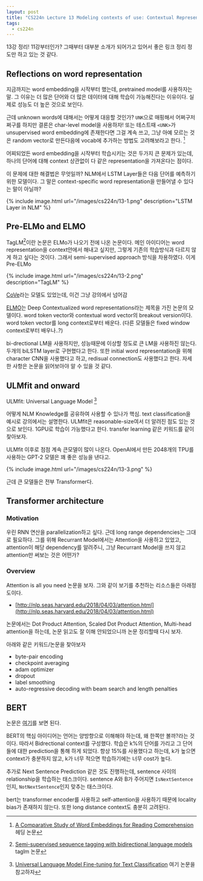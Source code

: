 ```yaml
---
layout: post
title: "CS224n Lecture 13 Modeling contexts of use: Contextual Representations and Pretraining"
tags:
  - cs224n
---
```


13강 정리! 11강부터인가? 그때부터 대부분 소개가 되어가고 있어서 좋은 링크 정리 정도만 하고 있는 것 같다.

## Reflections on word representation

지금까지는 word embedding을 시작부터 했는데, pretrained model를 사용하자는 말. 그 이유는 더 많은 단어와 더 많은 데이터에 대해 학습이 가능해진다는 이유이다. 실제로 성능도 더 높은 것으로 보인다.

근데 unknown words에 대해서는 어떻게 대응할 것인가? `UNK`으로 매핑해서 어쩌구저쩌구를 하지만 결론은 char-level model을 사용하자! 또는 테스트때 `<UNK>`가 unsupervised word embedding에 존재한다면 그걸 계속 쓰고, 그냥 아예 모르는 것은 random vector로 만든다음에 vocab에 추가하는 방법도 고려해보라고 한다. [^Dhingra2017]

[^Dhingra2017]: [A Comparative Study of Word Embeddings for Reading Comprehension](https://arxiv.org/abs/1703.00993) 헤딩 논문

어찌되었든 word embedding을 시작부터 학습시키는 것은 두가지 큰 문제가 있는데, 하나의 단어에 대해 context 상관없이 다 같은 representation을 가져온다는 점이다.

이 문제에 대한 해결법은 무엇일까? NLM에서 LSTM Layer들은 다음 단어를 예측하기 위한 모델이다. 그 말은 context-specific word representation을 만들어낼 수 있다는 말이 아닐까?

{% include image.html url="/images/cs224n/13-1.png" description="LSTM Layer in NLM" %}

## Pre-ELMo and ELMO

TagLM[^TagLM]이란 논문은 ELMo가 나오기 전에 나온 논문이다. 메인 아이디어는 word representation을 context안에서 해내고 싶지만, 그렇게 기존의 학습방식과 다르지 않게 하고 싶다는 것이다. 그래서 semi-supervised approach 방식을 차용하였다. 이게 Pre-ELMo

[^TagLM]: [Semi-supervised sequence tagging with bidirectional language models](https://arxiv.org/abs/1705.00108) taglm 논문

{% include image.html url="/images/cs224n/13-2.png" description="TagLM" %}

[CoVe](https://arxiv.org/pdf/1708.00107.pdf)라는 모델도 있었는데, 이건 그냥 강의에서 넘어감

[ELMO](https://arxiv.org/abs/1802.05365)는 Deep Contextualized word representations라는 제목을 가진 논문의 모델이다. word token vector와 contextual word vector의 breakout version이다. word token vector를 long context로부터 배운다. (다른 모델들은 fixed window context로부터 배우나..?)

bi-drectional LM을 사용하지만, 성능때문에 이상할 정도로 큰 LM을 사용하진 않는다. 두개의 biLSTM layer로 구현했다고 한다. 또한 initial word representation을 위해 character CNN을 사용했다고 하고, redisual connection도 사용했다고 한다. 자세한 사항은 논문을 읽어보아야 알 수 있을 것 같다.

## ULMfit and onward

ULMfit: Universal Language Model [^ULM]

어떻게 NLM Knowledge를 공유하여 사용할 수 있나가 핵심. text classification을 예시로 강의에서는 설명한다. ULMfit은 reasonable-size여서 더 알려진 점도 있는 것으로 보인다. 1GPU로 학습이 가능했다고 한다. transfer learning 같은 키워드를 같이 찾아보자.

[^ULM]: [Universal Language Model Fine-tuning for Text Classification](https://arxiv.org/abs/1801.06146) 여기 논문을 참고하자

ULMfit 이후로 점점 계속 큰모델이 많이 나온다. OpenAI에서 만든 2048개의 TPU를 사용하는 GPT-2 모델은 꽤 좋은 성능을 낸다고.

{% include image.html url="/images/cs224n/13-3.png" %}

근데 큰 모델들은 전부 Transformer다.

## Transformer architecture

### Motivation

우린 RNN 연산을 parallelization하고 싶다. 근데 long range dependencies는 그대로 필요하다. 그를 위해 Recurrant Model에서는 Attention을 사용하고 있었고, attention이 해당 dependency를 알려주니, 그냥 Recurrant Model을 쓰지 않고 attention만 써보는 것은 어떤가?

### Overview

Attention is all you need 논문을 보자. 그와 같이 보기를 추천하는 리소스들은 아래정도이다.

* [http://nlp.seas.harvard.edu/2018/04/03/attention.html](http://nlp.seas.harvard.edu/2018/04/03/attention.html)

논문에서는 Dot Product Attention, Scaled Dot Product Attention, Multi-head attention을 하는데, 논문 읽고도 잘 이해 안되었으니까 논문 정리할때 다시 보자.

아래와 같은 키워드/논문을 찾아보자

* byte-pair encoding
* checkpoint averaging
* adam optimizer
* dropout
* label smoothing
* auto-regressive decoding with beam search and length penalties

## BERT

논문은 [여기](https://arxiv.org/abs/1810.04805)를 보면 된다.

BERT의 핵심 아이디어는 언어는 양방향으로 이해해야 하는데, 왜 한쪽만 볼까?라는 것이다. 따라서 Bidrectional context를 구성했다. 학습은 k%의 단어를 가리고 그 단어들에 대한 prediction을 통해 하게 되었다. 항상 15%를 사용했다고 하는데, k가 높으면 context가 충분하지 않고, k가 너무 적으면 학습하기에는 너무 cost가 높다.

추가로 Next Sentence Prediction 같은 것도 진행하는데, sentence 사이의 relationship을 학습하는 태스크이다. sentence A와 B가 주어지면 `IsNextSentence`인지, `NotNextSentence`인지 맞추는 태스크이다.

bert는 transformer encoder를 사용하고 self-attention을 사용하기 때문에 locality bias가 존재하지 않는다. 또한 long distance context도 충분히 고려된다.
